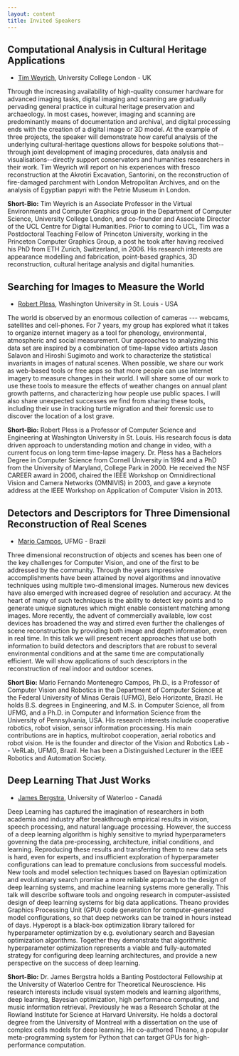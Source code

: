 ```yaml
---
layout: content
title: Invited Speakers
---
```


## Computational Analysis in Cultural Heritage Applications

- [Tim Weyrich](http://www0.cs.ucl.ac.uk/staff/t.weyrich/), University College London - UK

Through the increasing availability of high-quality consumer hardware
for advanced imaging tasks, digital imaging and scanning are gradually
pervading general practice in cultural heritage preservation and
archaeology. In most cases, however, imaging and scanning are
predominantly means of documentation and archival, and digital
processing ends with the creation of a digital image or 3D model. At
the example of three projects, the speaker will demonstrate how
careful analysis of the underlying cultural-heritage questions allows
for bespoke solutions that--through joint development of imaging
procedures, data analysis and visualisations--directly support
conservators and humanities researchers in their work. Tim Weyrich
will report on his experiences with fresco reconstruction at the
Akrotiri Excavation, Santorini, on the reconstruction of fire-damaged
parchment with London Metropolitan Archives, and on the analysis of
Egyptian papyri with the Petrie Museum in London.

**Short-Bio:** Tim Weyrich is an Associate Professor in the Virtual
  Environments and Computer Graphics group in the Department of
  Computer Science, University College London, and co-founder and
  Associate Director of the UCL Centre for Digital Humanities. Prior
  to coming to UCL, Tim was a Postdoctoral Teaching Fellow of
  Princeton University, working in the Princeton Computer Graphics
  Group, a post he took after having received his PhD from ETH Zurich,
  Switzerland, in 2006. His research interests are appearance
  modelling and fabrication, point-based graphics, 3D reconstruction,
  cultural heritage analysis and digital humanities.

## Searching for Images to Measure the World

- [Robert Pless](http://www.cse.wustl.edu/~pless), Washington University in St. Louis - USA

The world is observed by an enormous collection of cameras ---
webcams, satellites and cell-phones.  For 7 years, my group has
explored what it takes to organize internet imagery as a tool for
phenology, environmental, atmospheric and social measurement. Our
approaches to analyzing this data set are inspired by a combination of
time-lapse video artists Jason Salavon and Hiroshi Sugimoto and work
to characterize the statistical invariants in images of natural
scenes.  When possible, we share our work as web-based tools or free
apps so that more people can use Internet imagery to measure changes
in their world.  I will share some of our work to use these tools to
measure the effects of weather changes on annual plant growth
patterns, and characterizing how people use public spaces.  I will
also share unexpected successes we find from sharing these tools,
including their use in tracking turtle migration and their forensic
use to discover the location of a lost grave.

**Short-Bio:** Robert Pless is a Professor of Computer Science and
  Engineering at Washington University in St. Louis. His research
  focus is data driven approach to understanding motion and change in
  video, with a current focus on long term time-lapse
  imagery. Dr. Pless has a Bachelors Degree in Computer Science from
  Cornell University in 1994 and a PhD from the University of
  Maryland, College Park in 2000. He received the NSF CAREER award in
  2006, chaired the IEEE Workshop on Omnidirectional Vision and Camera
  Networks (OMNIVIS) in 2003, and gave a keynote address at the IEEE
  Workshop on Application of Computer Vision in 2013.

## Detectors and Descriptors for Three Dimensional Reconstruction of Real Scenes

- [Mario Campos](http://www.verlab.dcc.ufmg.br/publicacoes/author/mario_fernando_montenegro_campos), UFMG - Brazil

Three dimensional reconstruction of objects and scenes has been one of the key challenges for Computer Vision, and one of the first to be addressed by the community. Through the years impressive accomplishments have been attained by novel algorithms and innovative techniques using multiple two-dimensional images. Numerous new devices have also emerged with increased degree of resolution and accuracy. At the heart of many of such techniques is the ability to detect key points and to generate unique signatures which might enable consistent matching among images. More recently, the advent of commercially available, low cost devices has broadened the way and stirred even further the challenges of scene reconstruction by providing both image and depth information, even in real time.  In this talk we will present recent approaches that use both information to build detectors and descriptors that are robust to several environmental conditions and at the same time are computationally efficient. We will show applications of such descriptors in the reconstruction of real indoor and outdoor scenes.

**Short Bio:** Mario Fernando Montenegro Campos, Ph.D., is a Professor of Computer Vision and Robotics in the Department of Computer Science at the Federal University of Minas Gerais (UFMG), Belo Horizonte, Brazil. He holds B.S. degrees in Engineering, and M.S. in Computer Science, all from UFMG, and a Ph.D. in Computer and Information Science from the University of Pennsylvania, USA.  His research interests include cooperative robotics, robot vision, sensor information processing. His main contributions are in haptics, multirobot cooperation, aerial robotics and robot vision. He is the founder and director of the Vision and Robotics Lab -- VeRLab, UFMG, Brazil. He has been a Distinguished Lecturer in the IEEE Robotics and Automation Society.

## Deep Learning That Just Works

- [James Bergstra](http://www.eng.uwaterloo.ca/~jbergstr/), University of Waterloo - Canadá

Deep Learning has captured the imagination of researchers in both
academia and industry after breakthrough empirical results in vision,
speech processing, and natural language processing.  However, the
success of a deep learning algorithm is highly sensitive to myriad
hyperparameters governing the data pre-processing, architecture,
initial conditions, and learning. Reproducing these results and
transferring them to new data sets is hard, even for experts, and
insufficient exploration of hyperparameter configurations can lead to
premature conclusions from successful models.  New tools and model
selection techniques based on Bayesian optimization and evolutionary
search promise a more reliable approach to the design of deep learning
systems, and machine learning systems more generally.  This talk will
describe software tools and ongoing research in computer-assisted
design of deep learning systems for big data applications. Theano
provides Graphics Processing Unit (GPU) code generation for
computer-generated model configurations, so that deep networks can be
trained in hours instead of days.  Hyperopt is a black-box
optimization library tailored for hyperparameter optimization by
e.g. evolutionary search and Bayesian optimization algorithms.
Together they demonstrate that algorithmic hyperparameter optimization
represents a viable and fully-automated strategy for configuring deep
learning architectures, and provide a new perspective on the success
of deep learning.
	 
**Short-Bio:** Dr. James Bergstra holds a Banting Postdoctoral
  Fellowship at the University of Waterloo Centre for Theoretical
  Neuroscience. His research interests include visual system models
  and learning algorithms, deep learning, Bayesian optimization, high
  performance computing, and music information retrieval. Previously
  he was a Research Scholar at the Rowland Institute for Science at
  Harvard University. He holds a doctoral degree from the University
  of Montreal with a dissertation on the use of complex cells models
  for deep learning. He co-authored Theano, a popular meta-programming
  system for Python that can target GPUs for high-performance
  computation.
